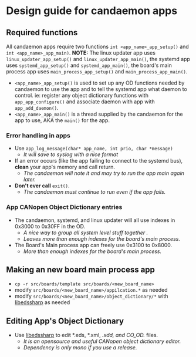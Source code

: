 # Design guide for candaemon apps

## Required functions
All candaemon apps require two functions `int <app_name>_app_setup()` and `int <app_name>_app_main)`.
**NOTE:** The linux updater app uses `linux_updater_app_setup()` and `linux_updater_app_main()`, the systemd app uses `systemd_app_setup()` and `systemd_app_main()`, the board's main process app uses `main_process_app_setup()` and `main_process_app_main()`.
- `<app_name>_app_setup()` is used to set up any OD functions needed by candaemon to use the app and to tell the systemd app what daemon to control. ie: register any object dictionary functions with `app_app_configure()` and associate daemon with app with `app_add_daemon()`.
- `<app_name>_app_main()` is a thread supplied by the candaemon for the app to use, AKA the `main()` for the app.

### Error handling in apps
- Use `app_log_message(char* app_name, int prio, char *message)`
    - *It will save to syslog with a nice format*
- If an error occurs (like the app failing to connect to the systemd bus), **clean** your app's memory and call return.
    - *The candaemon will note it and may try to run the app main again later.*
- **Don't ever call** `exit()`.
    - *The candaemon must continue to run even if the app fails.*

### App CANopen Object Dictionary entries
- The candaemon, systemd, and linux updater will all use indexes in 0x3000 to 0x30FF in the OD.
    - *A nice way to group all system level stuff together .*
    - *Leaves more than enough indexes for the board's main process.*
- The Board's Main process app can freely use 0x3100 to 0x8000.
    - *More than enough indexes for the board's main process.*

## Making an new board main process app
- `cp -r src/boards/template src/boards/<new_board_name>`
- modify `src/boards/<new_board_name>/appilcation.*` as needed
- modify `src/boards/<new_board_name>/object_dictionary/*` with [libedssharp] as needed

## Editing App's Object Dictionary
- Use [libedssharp] to edit *.eds, *.xml, *.xdd, and CO_OD.* files.
    - *It is an opensource and useful CANopen object dictionary editor.*
    - *Dependency is only mono if you use a release.*


[libedssharp]:https://github.com/robincornelius/libedssharp

